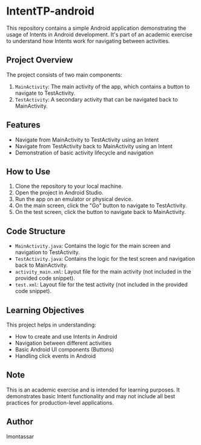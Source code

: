 # IntentTP-android

This repository contains a simple Android application demonstrating the usage of Intents in Android development. It's part of an academic exercise to understand how Intents work for navigating between activities.

## Project Overview

The project consists of two main components:

1. `MainActivity`: The main activity of the app, which contains a button to navigate to TestActivity.
2. `TestActivity`: A secondary activity that can be navigated back to MainActivity.

## Features

- Navigate from MainActivity to TestActivity using an Intent
- Navigate from TestActivity back to MainActivity using an Intent
- Demonstration of basic activity lifecycle and navigation

## How to Use

1. Clone the repository to your local machine.
2. Open the project in Android Studio.
3. Run the app on an emulator or physical device.
4. On the main screen, click the "Go" button to navigate to TestActivity.
5. On the test screen, click the button to navigate back to MainActivity.

## Code Structure

- `MainActivity.java`: Contains the logic for the main screen and navigation to TestActivity.
- `TestActivity.java`: Contains the logic for the test screen and navigation back to MainActivity.
- `activity_main.xml`: Layout file for the main activity (not included in the provided code snippet).
- `test.xml`: Layout file for the test activity (not included in the provided code snippet).

## Learning Objectives

This project helps in understanding:

- How to create and use Intents in Android
- Navigation between different activities
- Basic Android UI components (Buttons)
- Handling click events in Android

## Note

This is an academic exercise and is intended for learning purposes. It demonstrates basic Intent functionality and may not include all best practices for production-level applications.

## Author

lmontassar
